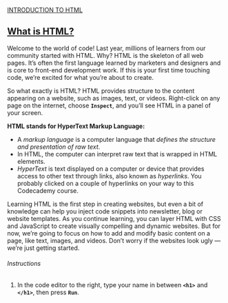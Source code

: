<a href="http://ssqt.co/mQfpbL0"><span>INTRODUCTION TO HTML</span></a>
<h2><a href="https://www.codecademy.com/paths/web-development/tracks/learn-html-web-dev-path/modules/learn-html-elements/lessons/intro-to-html/exercises/intro">What is HTML?</a></h2>
<p>Welcome to the world of code! Last year, millions of learners from our community started with HTML. Why? HTML is the skeleton of all web pages. It’s often the first language learned by marketers and designers and is core to front-end development work. If this is your first time touching code, we’re excited for what you’re about to create.</p>

<p>So what exactly is HTML? HTML provides structure to the content appearing on a website, such as images, text, or videos. Right-click on any page on the internet, choose <code><b>Inspect</b></code>, and you’ll see HTML in a panel of your screen.</p>

<b>HTML stands for HyperText Markup Language:</b>
<ul>
<li>A <em>markup language</em> is a computer language that <em>defines the structure and presentation of raw text</em>.</li>
<li>In HTML, the computer can interpret raw text that is wrapped in HTML elements.</li>
<li><em>HyperText</em> is text displayed on a computer or device that provides access to other text through links, also known as <em>hyperlinks</em>. You probably clicked on a couple of hyperlinks on your way to this Codecademy course.</li>
 </ul>
  
<p>
Learning HTML is the first step in creating websites, but even a bit of knowledge can help you inject code snippets into newsletter, blog or website templates. As you continue learning, you can layer HTML with CSS and JavaScript to create visually compelling and dynamic websites. But for now, we’re going to focus on how to add and modify basic content on a page, like text, images, and videos. Don’t worry if the websites look ugly — we’re just getting started.</p>

<h6>Instructions</h6>
<ol>
<li>In the code editor to the right, type your name in between <code><b>&lt;h1&gt;</b></code> and <code><b>&lt;/h1&gt;</b></code>, then press <code><b>Run</b></code>.</li>
</ol>
